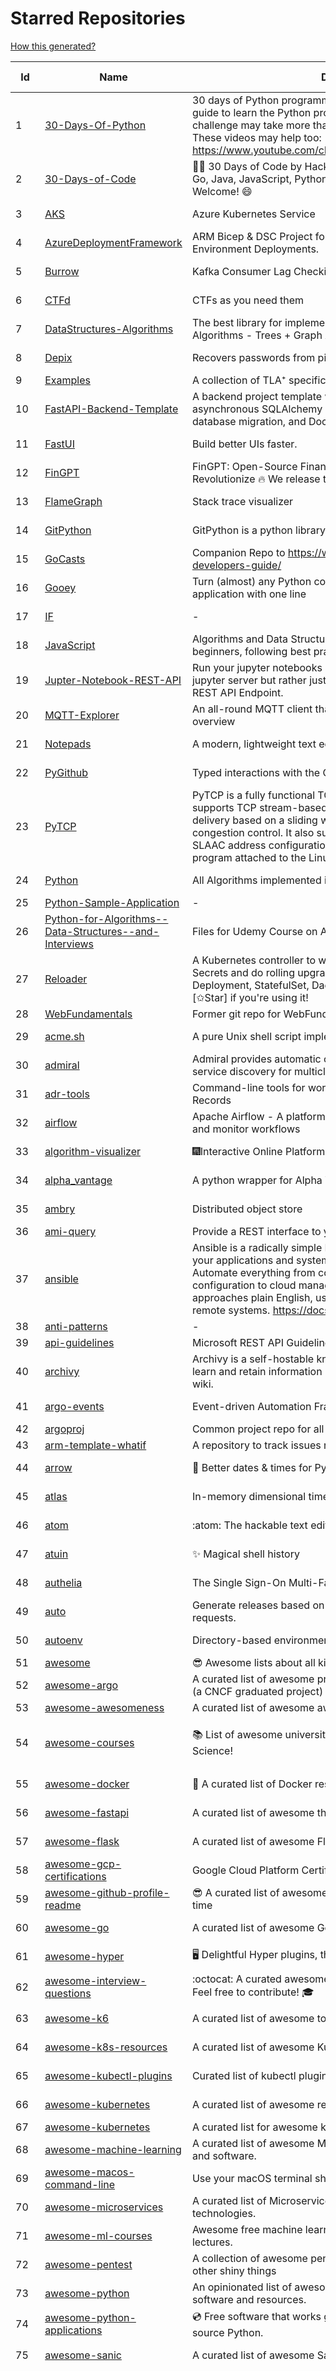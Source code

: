 # Starred Repositories  
[How this generated?](../master/USAGE.md)  
  
| Id 			| Name			| Description | Star Counts | Topics/Tags   | Last Updated 	|  
| ----------- | ----------- 	| ----------- | ----------- | ----------- 	| -----------   |  
|1|[30-Days-Of-Python](https://github.com/Asabeneh/30-Days-Of-Python.git)|30 days of Python programming challenge is a step-by-step guide to learn the Python programming language in 30 days. This challenge may take more than100 days, follow your own pace.  These videos may help too: https://www.youtube.com/channel/UC7PNRuno1rzYPb1xLa4yktw|32715||8-7-2023|  
|2|[30-Days-of-Code](https://github.com/xeoneux/30-Days-of-Code.git)|👨‍💻 30 Days of Code by HackerRank Solutions in C, C++, C#, F#, Go, Java, JavaScript, Python, Ruby, Swift & TypeScript. PRs Welcome! 😄|934||17-8-2022|  
|3|[AKS](https://github.com/Azure/AKS.git)|Azure Kubernetes Service|1918||30-5-2024|  
|4|[AzureDeploymentFramework](https://github.com/brwilkinson/AzureDeploymentFramework.git)|ARM Bicep & DSC Project for Azure Infrastructure and App Environment Deployments.|146|||  
|5|[Burrow](https://github.com/linkedin/Burrow.git)|Kafka Consumer Lag Checking|3672||8-5-2024|  
|6|[CTFd](https://github.com/CTFd/CTFd.git)|CTFs as you need them|5376||30-5-2024|  
|7|[DataStructures-Algorithms](https://github.com/rachitiitr/DataStructures-Algorithms.git)|The best library for implementation of all Data Structures and Algorithms - Trees + Graph Algorithms too!|2708||16-3-2024|  
|8|[Depix](https://github.com/spipm/Depix.git)|Recovers passwords from pixelized screenshots|25267||27-11-2023|  
|9|[Examples](https://github.com/tlaplus/Examples.git)|A collection of TLA⁺ specifications of varying complexities|1240|||  
|10|[FastAPI-Backend-Template](https://github.com/Aeternalis-Ingenium/FastAPI-Backend-Template.git)|A backend project template with FastAPI, PostgreSQL with asynchronous SQLAlchemy 2.0, Alembic for asynchronous database migration, and Docker.|576||26-3-2024|  
|11|[FastUI](https://github.com/pydantic/FastUI.git)|Build better UIs faster.|7600||30-5-2024|  
|12|[FinGPT](https://github.com/AI4Finance-Foundation/FinGPT.git)|FinGPT: Open-Source Financial Large Language Models!  Revolutionize 🔥    We release the trained model on HuggingFace.|12205||21-5-2024|  
|13|[FlameGraph](https://github.com/brendangregg/FlameGraph.git)|Stack trace visualizer|16607||7-11-2023|  
|14|[GitPython](https://github.com/gitpython-developers/GitPython.git)|GitPython is a python library used to interact with Git repositories.|4443||30-5-2024|  
|15|[GoCasts](https://github.com/StephenGrider/GoCasts.git)|Companion Repo to https://www.udemy.com/go-the-complete-developers-guide/|2043||25-8-2017|  
|16|[Gooey](https://github.com/chriskiehl/Gooey.git)|Turn (almost) any Python command line program into a full GUI application with one line|20430||8-5-2022|  
|17|[IF](https://github.com/deep-floyd/IF.git)|-|7541||2-6-2023|  
|18|[JavaScript](https://github.com/TheAlgorithms/JavaScript.git)|Algorithms and Data Structures implemented in JavaScript for beginners, following best practices.|31584||25-5-2024|  
|19|[Jupter-Notebook-REST-API](https://github.com/Invictify/Jupter-Notebook-REST-API.git)|Run your jupyter notebooks as a REST API endpoint. This isn't a jupyter server but rather just a way to run your notebooks as a REST API Endpoint.|75||31-3-2020|  
|20|[MQTT-Explorer](https://github.com/thomasnordquist/MQTT-Explorer.git)|An all-round MQTT client that provides a structured topic overview|2815|||  
|21|[Notepads](https://github.com/0x7c13/Notepads.git)|A modern, lightweight text editor with a minimalist design.|8462||25-3-2024|  
|22|[PyGithub](https://github.com/PyGithub/PyGithub.git)|Typed interactions with the GitHub API v3|6746||28-5-2024|  
|23|[PyTCP](https://github.com/ccie18643/PyTCP.git)|PyTCP is a fully functional TCP/IP stack written in Python. It supports TCP stream-based transport with reliable packet delivery based on a sliding window mechanism and basic congestion control. It also supports IPv6/ICMPv6 protocols with SLAAC address configuration. It operates as a user space program attached to the Linux TAP interface.|331||8-11-2023|  
|24|[Python](https://github.com/TheAlgorithms/Python.git)|All Algorithms implemented in Python|180922||28-5-2024|  
|25|[Python-Sample-Application](https://github.com/uber/Python-Sample-Application.git)|-|375|||  
|26|[Python-for-Algorithms--Data-Structures--and-Interviews](https://github.com/jmportilla/Python-for-Algorithms--Data-Structures--and-Interviews.git)|Files for Udemy Course on Algorithms and Data Structures|2460|||  
|27|[Reloader](https://github.com/stakater/Reloader.git)|A Kubernetes controller to watch changes in ConfigMap and Secrets and do rolling upgrades on Pods with their associated Deployment, StatefulSet, DaemonSet and DeploymentConfig – [✩Star] if you're using it!|6925||30-5-2024|  
|28|[WebFundamentals](https://github.com/google/WebFundamentals.git)|Former git repo for WebFundamentals on developers.google.com|13849|||  
|29|[acme.sh](https://github.com/acmesh-official/acme.sh.git)|A pure Unix shell script implementing ACME client protocol|37025||29-4-2024|  
|30|[admiral](https://github.com/istio-ecosystem/admiral.git)|Admiral provides automatic configuration generation, syncing and service discovery for multicluster Istio service mesh|563||17-5-2024|  
|31|[adr-tools](https://github.com/npryce/adr-tools.git)|Command-line tools for working with Architecture Decision Records|4446||30-3-2020|  
|32|[airflow](https://github.com/apache/airflow.git)|Apache Airflow - A platform to programmatically author, schedule, and monitor workflows|34879|||  
|33|[algorithm-visualizer](https://github.com/algorithm-visualizer/algorithm-visualizer.git)|:fireworks:Interactive Online Platform that Visualizes Algorithms from Code|46326||18-11-2023|  
|34|[alpha_vantage](https://github.com/RomelTorres/alpha_vantage.git)|A python wrapper for Alpha Vantage API for financial data.|4179||19-3-2024|  
|35|[ambry](https://github.com/linkedin/ambry.git)|Distributed object store|1724||30-5-2024|  
|36|[ami-query](https://github.com/intuit/ami-query.git)|Provide a REST interface to your organization's AMIs|38|||  
|37|[ansible](https://github.com/ansible/ansible.git)|Ansible is a radically simple IT automation platform that makes your applications and systems easier to deploy and maintain. Automate everything from code deployment to network configuration to cloud management, in a language that approaches plain English, using SSH, with no agents to install on remote systems. https://docs.ansible.com.|61471|||  
|38|[anti-patterns](https://github.com/tonybaloney/anti-patterns.git)|-|175|||  
|39|[api-guidelines](https://github.com/microsoft/api-guidelines.git)|Microsoft REST API Guidelines|22445|||  
|40|[archivy](https://github.com/archivy/archivy.git)|Archivy is a self-hostable knowledge repository that allows you to learn and retain information in your own personal and extensible wiki.|3153|||  
|41|[argo-events](https://github.com/argoproj/argo-events.git)|Event-driven Automation Framework for Kubernetes|2250||29-5-2024|  
|42|[argoproj](https://github.com/argoproj/argoproj.git)|Common project repo for all Argo Projects|561|||  
|43|[arm-template-whatif](https://github.com/Azure/arm-template-whatif.git)|A repository to track issues related to what-if noise suppression|85|||  
|44|[arrow](https://github.com/arrow-py/arrow.git)|🏹 Better dates & times for Python|8587||30-9-2023|  
|45|[atlas](https://github.com/Netflix/atlas.git)|In-memory dimensional time series database.|3398||27-5-2024|  
|46|[atom](https://github.com/atom/atom.git)|:atom: The hackable text editor|60018||22-11-2022|  
|47|[atuin](https://github.com/atuinsh/atuin.git)|✨ Magical shell history|18181||30-5-2024|  
|48|[authelia](https://github.com/authelia/authelia.git)|The Single Sign-On Multi-Factor portal for web apps|20136||30-5-2024|  
|49|[auto](https://github.com/intuit/auto.git)|Generate releases based on semantic version labels on pull requests.|2203|||  
|50|[autoenv](https://github.com/hyperupcall/autoenv.git)|Directory-based environments.|5577||18-4-2024|  
|51|[awesome](https://github.com/sindresorhus/awesome.git)|😎 Awesome lists about all kinds of interesting topics|305029|||  
|52|[awesome-argo](https://github.com/akuity/awesome-argo.git)|A curated list of awesome projects and resources related to Argo (a CNCF graduated project)|1838||16-5-2024|  
|53|[awesome-awesomeness](https://github.com/bayandin/awesome-awesomeness.git)|A curated list of awesome awesomeness|31365|||  
|54|[awesome-courses](https://github.com/prakhar1989/awesome-courses.git)|:books: List of awesome university courses for learning Computer Science!|54438|computer-science, courses, awesome-list, awesome|12-11-2022|  
|55|[awesome-docker](https://github.com/veggiemonk/awesome-docker.git)|:whale: A curated list of Docker resources and projects|28818||26-5-2024|  
|56|[awesome-fastapi](https://github.com/mjhea0/awesome-fastapi.git)|A curated list of awesome things related to FastAPI|7662||2-5-2024|  
|57|[awesome-flask](https://github.com/humiaozuzu/awesome-flask.git)|A curated list of awesome Flask resources and plugins|11979||17-9-2019|  
|58|[awesome-gcp-certifications](https://github.com/sathishvj/awesome-gcp-certifications.git)|Google Cloud Platform Certification resources.|3849|||  
|59|[awesome-github-profile-readme](https://github.com/abhisheknaiidu/awesome-github-profile-readme.git)|😎 A curated list of awesome GitHub Profile which updates in real time |22904||9-10-2022|  
|60|[awesome-go](https://github.com/avelino/awesome-go.git)|A curated list of awesome Go frameworks, libraries and software|122725||30-5-2024|  
|61|[awesome-hyper](https://github.com/bnb/awesome-hyper.git)|🖥 Delightful Hyper plugins, themes, and resources|10600||13-7-2021|  
|62|[awesome-interview-questions](https://github.com/DopplerHQ/awesome-interview-questions.git)|:octocat: A curated awesome list of lists of interview questions. Feel free to contribute! :mortar_board: |67989||16-11-2021|  
|63|[awesome-k6](https://github.com/grafana/awesome-k6.git)|A curated list of awesome tools, content and projects using k6|531||3-5-2024|  
|64|[awesome-k8s-resources](https://github.com/tomhuang12/awesome-k8s-resources.git)|A curated list of awesome Kubernetes tools and resources.|3114||16-1-2024|  
|65|[awesome-kubectl-plugins](https://github.com/ishantanu/awesome-kubectl-plugins.git)|Curated list of kubectl plugins|834||15-2-2023|  
|66|[awesome-kubernetes](https://github.com/nubenetes/awesome-kubernetes.git)|A curated list of awesome references collected since 2018.|590||12-2-2024|  
|67|[awesome-kubernetes](https://github.com/ramitsurana/awesome-kubernetes.git)|A curated list for awesome kubernetes sources :ship::tada:|14796|||  
|68|[awesome-machine-learning](https://github.com/josephmisiti/awesome-machine-learning.git)|A curated list of awesome Machine Learning frameworks, libraries and software.|63960||18-5-2024|  
|69|[awesome-macos-command-line](https://github.com/herrbischoff/awesome-macos-command-line.git)|Use your macOS terminal shell to do awesome things.|28504||2-9-2021|  
|70|[awesome-microservices](https://github.com/mfornos/awesome-microservices.git)|A curated list of Microservice Architecture related principles and technologies.|12996||9-4-2024|  
|71|[awesome-ml-courses](https://github.com/luspr/awesome-ml-courses.git)|Awesome free machine learning and AI courses with video lectures.|2591||23-2-2023|  
|72|[awesome-pentest](https://github.com/enaqx/awesome-pentest.git)|A collection of awesome penetration testing resources, tools and other shiny things|20738||28-4-2024|  
|73|[awesome-python](https://github.com/vinta/awesome-python.git)|An opinionated list of awesome Python frameworks, libraries, software and resources.|208391|||  
|74|[awesome-python-applications](https://github.com/mahmoud/awesome-python-applications.git)|💿 Free software that works great, and also happens to be open-source Python. |16302|||  
|75|[awesome-sanic](https://github.com/mekicha/awesome-sanic.git)|A curated list of awesome Sanic resources and extensions|738||9-5-2023|  
|76|[awesome-scalability](https://github.com/binhnguyennus/awesome-scalability.git)|The Patterns of Scalable, Reliable, and Performant Large-Scale Systems|55204|system-design, backend, scalability, interview, architecture, devops, design-patterns, interview-questions, awesome-list, big-data, awesome, resources, lists, web-development, programming, system, interview-practice, computer-science, distributed-systems, machine-learning|14-5-2024|  
|77|[awesome-selfhosted](https://github.com/awesome-selfhosted/awesome-selfhosted.git)|A list of Free Software network services and web applications which can be hosted on your own servers|181864||26-5-2024|  
|78|[awesome-shell](https://github.com/alebcay/awesome-shell.git)|A curated list of awesome command-line frameworks, toolkits, guides and gizmos. Inspired by awesome-php.|31486|||  
|79|[awesome-sre](https://github.com/dastergon/awesome-sre.git)|A curated list of Site Reliability and Production Engineering resources.|11585||8-10-2022|  
|80|[awesome-sysadmin](https://github.com/awesome-foss/awesome-sysadmin.git)|A curated list of amazingly awesome open-source sysadmin resources.|23147||21-5-2024|  
|81|[awesome-vscode](https://github.com/viatsko/awesome-vscode.git)|🎨 A curated list of delightful VS Code packages and resources.|24412||3-8-2023|  
|82|[awless](https://github.com/wallix/awless.git)|A Mighty CLI for AWS|4963|||  
|83|[aws-cdk](https://github.com/aws/aws-cdk.git)|The AWS Cloud Development Kit is a framework for defining cloud infrastructure in code|11245||31-5-2024|  
|84|[aws-cdk-examples](https://github.com/aws-samples/aws-cdk-examples.git)|Example projects using the AWS CDK|4893||30-5-2024|  
|85|[aws-cli](https://github.com/aws/aws-cli.git)|Universal Command Line Interface for Amazon Web Services|14980|||  
|86|[aws-cloudformation-user-guide](https://github.com/awsdocs/aws-cloudformation-user-guide.git)|The open source version of the AWS CloudFormation User Guide|763|||  
|87|[aws-eks-best-practices](https://github.com/aws/aws-eks-best-practices.git)|A best practices guide for day 2 operations, including operational excellence, security, reliability, performance efficiency, and cost optimization.|1897||30-5-2024|  
|88|[aws-eks-kubernetes-masterclass](https://github.com/stacksimplify/aws-eks-kubernetes-masterclass.git)|AWS EKS Kubernetes - Masterclass   DevOps, Microservices|1265||24-5-2024|  
|89|[aws-load-balancer-controller](https://github.com/kubernetes-sigs/aws-load-balancer-controller.git)|A Kubernetes controller for Elastic Load Balancers|3783||31-5-2024|  
|90|[azkaban](https://github.com/azkaban/azkaban.git)|Azkaban workflow manager.|4413||29-8-2023|  
|91|[azure-cli](https://github.com/Azure/azure-cli.git)|Azure Command-Line Interface|3876||31-5-2024|  
|92|[azure-functions-host](https://github.com/Azure/azure-functions-host.git)|The host/runtime that powers Azure Functions|1903|azure-functions, azure-webjobs-sdk, serverless, azure|30-5-2024|  
|93|[azure-powershell](https://github.com/Azure/azure-powershell.git)|Microsoft Azure PowerShell|4098||31-5-2024|  
|94|[azure-quickstart-templates](https://github.com/Azure/azure-quickstart-templates.git)|Azure Quickstart Templates|13779|||  
|95|[azure-rest-api-specs](https://github.com/Azure/azure-rest-api-specs.git)|The source for REST API specifications for Microsoft Azure.|2479|||  
|96|[azure-sdk-for-python](https://github.com/Azure/azure-sdk-for-python.git)|This repository is for active development of the Azure SDK for Python. For consumers of the SDK we recommend visiting our public developer docs at https://docs.microsoft.com/python/azure/ or our versioned developer docs at https://azure.github.io/azure-sdk-for-python. |4305|||  
|97|[backstage](https://github.com/backstage/backstage.git)|Backstage is an open framework for building developer portals|26714||30-5-2024|  
|98|[badges](https://github.com/Naereen/badges.git)|:pencil: Markdown code for lots of small badges :ribbon: :pushpin: (shields.io, forthebadge.com etc) :sunglasses:. Contributions are welcome! Please add yours!|4210|forthebadge, badges, markdown, markdown-cheatsheet, meta-badge, forthebadge-cc, restructuredtext, pokemon, python, awesome, markup|24-4-2024|  
|99|[bashhub-client](https://github.com/rcaloras/bashhub-client.git)|:cloud: Bash history in the cloud. Indexed and searchable. |1234||3-11-2023|  
|100|[bat](https://github.com/sharkdp/bat.git)|A cat(1) clone with wings.|47057|||  
|101|[behave](https://github.com/behave/behave.git)|BDD, Python style.|3080||30-5-2024|  
|102|[bhai-lang](https://github.com/DulLabs/bhai-lang.git)|A toy programming language written in Typescript|3963||17-4-2022|  
|103|[bicep](https://github.com/Azure/bicep.git)|Bicep is a declarative language for describing and deploying Azure resources|3141||31-5-2024|  
|104|[bitcoin](https://github.com/bitcoin/bitcoin.git)|Bitcoin Core integration/staging tree|76602||30-5-2024|  
|105|[black](https://github.com/psf/black.git)|The uncompromising Python code formatter|37585|||  
|106|[blackfriday](https://github.com/russross/blackfriday.git)|Blackfriday: a markdown processor for Go|5372||27-10-2020|  
|107|[blockly](https://github.com/google/blockly.git)|The web-based visual programming editor.|12178||30-5-2024|  
|108|[bokeh](https://github.com/bokeh/bokeh.git)|Interactive Data Visualization in the browser, from  Python|18920||30-5-2024|  
|109|[boulder](https://github.com/letsencrypt/boulder.git)|An ACME-based certificate authority, written in Go. |5017||29-5-2024|  
|110|[boundary](https://github.com/hashicorp/boundary.git)|Boundary enables identity-based access management for dynamic infrastructure. |3799|||  
|111|[brackets](https://github.com/adobe/brackets.git)|An open source code editor for the web, written in JavaScript, HTML and CSS.|33277|||  
|112|[brooklin](https://github.com/linkedin/brooklin.git)|An extensible distributed system for reliable nearline data streaming at scale|892|||  
|113|[build-your-own-x](https://github.com/codecrafters-io/build-your-own-x.git)|Master programming by recreating your favorite technologies from scratch.|268528|||  
|114|[cdnjs](https://github.com/cdnjs/cdnjs.git)|🤖 CDN assets - The #1 free and open source CDN built to make life easier for developers.|10187||14-5-2024|  
|115|[cello](https://github.com/cello-proj/cello.git)|Run infrastructure as code (IaC) software tools including CDK, Terraform and Cloud Formation via GitOps.|269||10-5-2024|  
|116|[cfssl](https://github.com/cloudflare/cfssl.git)|CFSSL: Cloudflare's PKI and TLS toolkit|8507||19-3-2024|  
|117|[chalice](https://github.com/aws/chalice.git)|Python Serverless Microframework for AWS|10346||30-5-2024|  
|118|[chaosmonkey](https://github.com/Netflix/chaosmonkey.git)|Chaos Monkey is a resiliency tool that helps applications tolerate random instance failures.|14645||15-7-2023|  
|119|[chartmuseum](https://github.com/helm/chartmuseum.git)|helm chart repository server|3497||30-5-2024|  
|120|[charts](https://github.com/helm/charts.git)|⚠️(OBSOLETE) Curated applications for Kubernetes|15522||21-12-2021|  
|121|[cheat.sh](https://github.com/chubin/cheat.sh.git)|the only cheat sheet you need|37632|||  
|122|[checkov](https://github.com/bridgecrewio/checkov.git)|Prevent cloud misconfigurations and find vulnerabilities during build-time in infrastructure as code, container images and open source packages with Checkov by Bridgecrew.|6617||30-5-2024|  
|123|[chef](https://github.com/chef/chef.git)|Chef Infra, a powerful automation platform that transforms infrastructure into code automating how infrastructure is configured, deployed and managed across any environment, at any scale|7507||28-5-2024|  
|124|[cilium](https://github.com/cilium/cilium.git)|eBPF-based Networking, Security, and Observability|18921||30-5-2024|  
|125|[cli](https://github.com/cli/cli.git)|GitHub’s official command line tool|35716||30-5-2024|  
|126|[cli](https://github.com/snyk/cli.git)|Snyk CLI scans and monitors your projects for security vulnerabilities.|4807||30-5-2024|  
|127|[cli-spinners](https://github.com/sindresorhus/cli-spinners.git)|Spinners for use in the terminal|2366||30-4-2024|  
|128|[cli53](https://github.com/barnybug/cli53.git)|Command line tool for Amazon Route 53|1958||24-2-2023|  
|129|[cloud-custodian](https://github.com/cloud-custodian/cloud-custodian.git)|Rules engine for cloud security, cost optimization, and governance, DSL in yaml for policies to query, filter, and take actions on resources|5255|||  
|130|[cluster-api](https://github.com/kubernetes-sigs/cluster-api.git)|Home for Cluster API, a subproject of sig-cluster-lifecycle|3409||30-5-2024|  
|131|[cobra](https://github.com/spf13/cobra.git)|A Commander for modern Go CLI interactions|36384|||  
|132|[codebytere.github.io](https://github.com/codebytere/codebytere.github.io.git)|personal website|505||18-3-2024|  
|133|[compose](https://github.com/docker/compose.git)|Define and run multi-container applications with Docker|32644||30-5-2024|  
|134|[computer-science](https://github.com/ossu/computer-science.git)|:mortar_board: Path to a free self-taught education in Computer Science!|164269|||  
|135|[conductor](https://github.com/Netflix/conductor.git)|Conductor is a microservices orchestration engine.|12896||13-12-2023|  
|136|[confd](https://github.com/kelseyhightower/confd.git)|Manage local application configuration files using templates and data from etcd or consul|8285||9-12-2023|  
|137|[config](https://github.com/nikitavoloboev/config.git)|Apps/CLIs/configs I use on macOS/iOS. Fish, Karabiner, Cursor..|20350||29-5-2024|  
|138|[copacetic](https://github.com/project-copacetic/copacetic.git)|🧵 CLI tool for directly patching container images using reports from vulnerability scanners|818||29-5-2024|  
|139|[core](https://github.com/home-assistant/core.git)|:house_with_garden: Open source home automation that puts local control and privacy first.|69234||31-5-2024|  
|140|[coredns](https://github.com/coredns/coredns.git)|CoreDNS is a DNS server that chains plugins|11898||29-5-2024|  
|141|[crouton](https://github.com/dnschneid/crouton.git)|Chromium OS Universal Chroot Environment|8503|||  
|142|[cruise-control](https://github.com/linkedin/cruise-control.git)|Cruise-control is the first of its kind to fully automate the dynamic workload rebalance and self-healing of a Kafka cluster. It provides great value to Kafka users by simplifying the operation of Kafka clusters.|2667|||  
|143|[curl](https://github.com/curl/curl.git)|A command line tool and library for transferring data with URL syntax, supporting DICT, FILE, FTP, FTPS, GOPHER, GOPHERS, HTTP, HTTPS, IMAP, IMAPS, LDAP, LDAPS, MQTT, POP3, POP3S, RTMP, RTMPS, RTSP, SCP, SFTP, SMB, SMBS, SMTP, SMTPS, TELNET, TFTP, WS and WSS. libcurl offers a myriad of powerful features|34493||30-5-2024|  
|144|[dashboard](https://github.com/kubernetes/dashboard.git)|General-purpose web UI for Kubernetes clusters|13948|||  
|145|[datree](https://github.com/datreeio/datree.git)|Prevent Kubernetes misconfigurations from reaching production (again 😤 )! From code to cloud, Datree provides an E2E policy enforcement solution to run automatic checks for rule violations. See our docs: https://hub.datree.io|6403||1-8-2023|  
|146|[deepdiff](https://github.com/seperman/deepdiff.git)|DeepDiff: Deep Difference and search of any Python object/data. DeepHash: Hash of any object based on its contents. Delta: Use deltas to reconstruct objects by adding deltas together.|1924||8-4-2024|  
|147|[devops-exercises](https://github.com/bregman-arie/devops-exercises.git)|Linux, Jenkins, AWS, SRE, Prometheus, Docker, Python, Ansible, Git, Kubernetes, Terraform, OpenStack, SQL, NoSQL, Azure, GCP, DNS, Elastic, Network, Virtualization. DevOps Interview Questions|64177||10-5-2024|  
|148|[diagrams](https://github.com/mingrammer/diagrams.git)|:art: Diagram as Code for prototyping cloud system architectures|35180|||  
|149|[dive](https://github.com/wagoodman/dive.git)|A tool for exploring each layer in a docker image|44028||2-2-2024|  
|150|[dns](https://github.com/miekg/dns.git)|DNS library in Go|7809||17-4-2024|  
|151|[dnslib](https://github.com/paulc/dnslib.git)|A Python library to encode/decode DNS wire-format packets |295||2-1-2024|  
|152|[dnsperf](https://github.com/cobblau/dnsperf.git)|A DNS performance tool.|213||14-10-2017|  
|153|[docker-cheat-sheet](https://github.com/wsargent/docker-cheat-sheet.git)|Docker Cheat Sheet|21958|||  
|154|[docker-development-youtube-series](https://github.com/marcel-dempers/docker-development-youtube-series.git)|-|5041|||  
|155|[docker_practice](https://github.com/yeasy/docker_practice.git)|Learn and understand Docker&Container technologies, with real DevOps practice!|24317||4-2-2024|  
|156|[dockerfiles](https://github.com/jessfraz/dockerfiles.git)|Various Dockerfiles I use on the desktop and on servers.|13530||27-3-2021|  
|157|[dokku](https://github.com/dokku/dokku.git)|A docker-powered PaaS that helps you build and manage the lifecycle of applications|26155||25-5-2024|  
|158|[draft-classic](https://github.com/Azure/draft-classic.git)|A tool for developers to create cloud-native applications on Kubernetes.|3922||26-2-2020|  
|159|[drawio](https://github.com/jgraph/drawio.git)|draw.io is a JavaScript, client-side editor for general diagramming.|39090||29-5-2024|  
|160|[driftctl](https://github.com/snyk/driftctl.git)|Detect, track and alert on infrastructure drift|2417|||  
|161|[duf](https://github.com/muesli/duf.git)|Disk Usage/Free Utility - a better 'df' alternative|12384||20-9-2023|  
|162|[eBPF-Package-Repository](https://github.com/l3af-project/eBPF-Package-Repository.git)|eBPF Programs|53||15-5-2024|  
|163|[echarts](https://github.com/apache/echarts.git)|Apache ECharts is a powerful, interactive charting and data visualization library for browser|59259||21-5-2024|  
|164|[ecs-refarch-service-discovery](https://github.com/awslabs/ecs-refarch-service-discovery.git)|An EC2 Container Service Reference Architecture for providing Service Discovery to containers using CloudWatch Events, Lambda and Route 53 private hosted zones. |446||25-7-2016|  
|165|[eks-anywhere](https://github.com/aws/eks-anywhere.git)|Run Amazon EKS on your own infrastructure 🚀|1922||31-5-2024|  
|166|[eks-node-viewer](https://github.com/awslabs/eks-node-viewer.git)|EKS Node Viewer|1040||14-5-2024|  
|167|[elasticsearch](https://github.com/elastic/elasticsearch.git)|Free and Open, Distributed, RESTful Search Engine|68211||30-5-2024|  
|168|[emissary](https://github.com/emissary-ingress/emissary.git)|open source Kubernetes-native API gateway for microservices built on the Envoy Proxy|4294||28-5-2024|  
|169|[eng-practices](https://github.com/google/eng-practices.git)|Google's Engineering Practices documentation|19802|||  
|170|[engineering-blogs](https://github.com/kilimchoi/engineering-blogs.git)|A curated list of engineering blogs|29554||21-2-2024|  
|171|[envoy](https://github.com/envoyproxy/envoy.git)|Cloud-native high-performance edge/middle/service proxy|24103|||  
|172|[eruda](https://github.com/liriliri/eruda.git)|Console for mobile browsers|17412|||  
|173|[espanso](https://github.com/espanso/espanso.git)|Cross-platform Text Expander written in Rust|9293||14-5-2024|  
|174|[etcd](https://github.com/etcd-io/etcd.git)|Distributed reliable key-value store for the most critical data of a distributed system|46596|||  
|175|[every-programmer-should-know](https://github.com/mtdvio/every-programmer-should-know.git)|A collection of (mostly) technical things every software developer should know about|77117||10-5-2024|  
|176|[ewd998](https://github.com/tlaplus-workshops/ewd998.git)|Distributed termination detection on a ring, due to Shmuel Safra:|46|||  
|177|[excalidraw](https://github.com/excalidraw/excalidraw.git)|Virtual whiteboard for sketching hand-drawn like diagrams|74830||28-5-2024|  
|178|[external-dns](https://github.com/kubernetes-sigs/external-dns.git)|Configure external DNS servers (AWS Route53, Google CloudDNS and others) for Kubernetes Ingresses and Services|7333|||  
|179|[faas](https://github.com/openfaas/faas.git)|OpenFaaS - Serverless Functions Made Simple|24643||28-4-2024|  
|180|[face_recognition](https://github.com/ageitgey/face_recognition.git)|The world's simplest facial recognition api for Python and the command line|52069|machine-learning, face-detection, face-recognition, python|10-6-2022|  
|181|[faker](https://github.com/joke2k/faker.git)|Faker is a Python package that generates fake data for you.|17206||28-5-2024|  
|182|[falcon](https://github.com/falconry/falcon.git)|The no-magic web data plane API and microservices framework for Python developers, with a focus on reliability, correctness, and performance at scale.|9413||7-5-2024|  
|183|[fastapi](https://github.com/tiangolo/fastapi.git)|FastAPI framework, high performance, easy to learn, fast to code, ready for production|72065||31-5-2024|  
|184|[fastapi-cache](https://github.com/long2ice/fastapi-cache.git)|fastapi-cache is a tool to cache fastapi response and function result, with backends support redis and memcached.|1160||13-5-2024|  
|185|[fastapi-code-generator](https://github.com/koxudaxi/fastapi-code-generator.git)|This code generator creates FastAPI app from an openapi file.|929||2-5-2024|  
|186|[fastapi-jwt](https://github.com/testdrivenio/fastapi-jwt.git)|Secure a FastAPI app by enabling authentication using JSON Web Tokens (JWTs)|111||8-5-2024|  
|187|[fastapi-utils](https://github.com/dmontagu/fastapi-utils.git)|Reusable utilities for FastAPI|1771||11-5-2024|  
|188|[fastapi-versioning](https://github.com/DeanWay/fastapi-versioning.git)|api versioning for fastapi web applications|628|||  
|189|[fastapi_client](https://github.com/dmontagu/fastapi_client.git)|FastAPI client generator|325||11-2-2021|  
|190|[fastapi_profiler](https://github.com/sunhailin-Leo/fastapi_profiler.git)|A FastAPI Middleware of https://github.com/joerick/pyinstrument to check your service performance.|198|||  
|191|[fauxpilot](https://github.com/fauxpilot/fauxpilot.git)|FauxPilot - an open-source alternative to GitHub Copilot server|14330||29-5-2023|  
|192|[flamethrower](https://github.com/DNS-OARC/flamethrower.git)|a DNS performance and functional testing utility supporting UDP, TCP, DoT and DoH|313||3-10-2023|  
|193|[flasgger](https://github.com/flasgger/flasgger.git)|Easy OpenAPI specs and Swagger UI for your Flask API|3509||23-4-2024|  
|194|[flask](https://github.com/pallets/flask.git)|The Python micro framework for building web applications.|66667|||  
|195|[flask-app-on-azure-functions](https://github.com/Azure-Samples/flask-app-on-azure-functions.git)|A sample to run a Flask app on Azure Functions|21||18-2-2022|  
|196|[flask-caching](https://github.com/pallets-eco/flask-caching.git)|A caching extension for Flask|873||26-5-2024|  
|197|[flask-celery-example](https://github.com/miguelgrinberg/flask-celery-example.git)|This repository contains the example code for my blog article Using Celery with Flask.|1180||12-9-2021|  
|198|[flask-swagger-ui](https://github.com/sveint/flask-swagger-ui.git)|Swagger UI blueprint for flask|175||24-5-2022|  
|199|[fortio](https://github.com/fortio/fortio.git)|Fortio load testing library, command line tool, advanced echo server and web UI in go (golang). Allows to specify a set query-per-second load and record latency histograms and other useful stats.|3193|||  
|200|[free-for-dev](https://github.com/ripienaar/free-for-dev.git)|A list of SaaS, PaaS and IaaS offerings that have free tiers of interest to devops and infradev|84927||30-5-2024|  
|201|[free-programming-books](https://github.com/EbookFoundation/free-programming-books.git)|:books: Freely available programming books|322971||29-5-2024|  
|202|[frp](https://github.com/fatedier/frp.git)|A fast reverse proxy to help you expose a local server behind a NAT or firewall to the internet.|80922||30-5-2024|  
|203|[fucking-algorithm](https://github.com/labuladong/fucking-algorithm.git)|刷算法全靠套路，认准 labuladong 就够了！English version supported! Crack LeetCode, not only how, but also why. |123771||19-5-2024|  
|204|[fuzzywuzzy](https://github.com/seatgeek/fuzzywuzzy.git)|Fuzzy String Matching in Python|9140||9-9-2021|  
|205|[game_control](https://github.com/ChoudharyChanchal/game_control.git)|-|735||19-7-2020|  
|206|[gin](https://github.com/gin-gonic/gin.git)|Gin is a HTTP web framework written in Go (Golang). It features a Martini-like API with much better performance -- up to 40 times faster. If you need smashing performance, get yourself some Gin.|76038||24-5-2024|  
|207|[git-standup](https://github.com/kamranahmedse/git-standup.git)|Recall what you did on the last working day. Psst! or be nosy and find what someone else in your team did ;-)|7545|||  
|208|[gitbook](https://github.com/GitbookIO/gitbook.git)|The open source frontend for GitBook doc sites|26496|||  
|209|[github-cheat-sheet](https://github.com/tiimgreen/github-cheat-sheet.git)|A list of cool features of Git and GitHub.|46088|||  
|210|[github-readme-stats](https://github.com/anuraghazra/github-readme-stats.git)|:zap: Dynamically generated stats for your github readmes|65619|||  
|211|[github1s](https://github.com/conwnet/github1s.git)|One second to read GitHub code with VS Code.|22686||30-4-2024|  
|212|[gitignore](https://github.com/github/gitignore.git)|A collection of useful .gitignore templates|158630|||  
|213|[gitops-engine](https://github.com/argoproj/gitops-engine.git)|Democratizing GitOps|1641||14-5-2024|  
|214|[gitui](https://github.com/extrawurst/gitui.git)|Blazing 💥 fast terminal-ui for git written in rust 🦀|17588||30-5-2024|  
|215|[glb-director](https://github.com/github/glb-director.git)|GitHub Load Balancer Director and supporting tooling.|2336||31-10-2023|  
|216|[gloo](https://github.com/solo-io/gloo.git)|The Feature-rich, Kubernetes-native, Next-Generation API Gateway Built on Envoy|3999||30-5-2024|  
|217|[go-fuzz](https://github.com/dvyukov/go-fuzz.git)|Randomized testing for Go|4718||3-2-2024|  
|218|[go-leetcode](https://github.com/austingebauer/go-leetcode.git)|A collection of 100+ popular LeetCode problems solved in Go.|1761||26-11-2023|  
|219|[go-metrics](https://github.com/rcrowley/go-metrics.git)|Go port of Coda Hale's Metrics library|3432||27-12-2020|  
|220|[go-spew](https://github.com/davecgh/go-spew.git)|Implements a deep pretty printer for Go data structures to aid in debugging|5942||30-8-2018|  
|221|[goaccess](https://github.com/allinurl/goaccess.git)|GoAccess is a real-time web log analyzer and interactive viewer that runs in a terminal in *nix systems or through your browser.|17650||26-5-2024|  
|222|[gobgp](https://github.com/osrg/gobgp.git)|BGP implemented in the Go Programming Language|3502||22-5-2024|  
|223|[golang-web-dev](https://github.com/GoesToEleven/golang-web-dev.git)|-|3309||13-12-2019|  
|224|[google-api-python-client](https://github.com/googleapis/google-api-python-client.git)|🐍 The official Python client library for Google's discovery based APIs.|7478|||  
|225|[google-cloud-python](https://github.com/googleapis/google-cloud-python.git)|Google Cloud Client Library for Python|4693||30-5-2024|  
|226|[googlesre](https://github.com/google/googlesre.git)|-|156||21-3-2024|  
|227|[goreleaser](https://github.com/goreleaser/goreleaser.git)|Deliver Go binaries as fast and easily as possible|13226||28-5-2024|  
|228|[gotty](https://github.com/sorenisanerd/gotty.git)|Share your terminal as a web application|2072||25-3-2024|  
|229|[gotty](https://github.com/yudai/gotty.git)|Share your terminal as a web application|18497||13-12-2017|  
|230|[gping](https://github.com/orf/gping.git)|Ping, but with a graph|10381||28-5-2024|  
|231|[grafana](https://github.com/grafana/grafana.git)|The open and composable observability and data visualization platform. Visualize metrics, logs, and traces from multiple sources like Prometheus, Loki, Elasticsearch, InfluxDB, Postgres and many more. |60926|||  
|232|[grequests](https://github.com/spyoungtech/grequests.git)|Requests + Gevent = <3|4427|||  
|233|[grex](https://github.com/pemistahl/grex.git)|A command-line tool and Rust library with Python bindings for generating regular expressions from user-provided test cases|6904||18-4-2024|  
|234|[greykite](https://github.com/linkedin/greykite.git)|A flexible, intuitive and fast forecasting library|1797||16-1-2024|  
|235|[grumpy](https://github.com/giantswarm/grumpy.git)|Kubernetes Validation Admission Controller example|24||24-7-2020|  
|236|[healthchecks](https://github.com/healthchecks/healthchecks.git)|Open-source cron job and background task monitoring service, written in Python & Django|7463||29-5-2024|  
|237|[helm-git-repo](https://github.com/yks0000/helm-git-repo.git)|A Helm Repo (Automatically build index.yaml)|1||6-4-2021|  
|238|[helmfile](https://github.com/roboll/helmfile.git)|Deploy Kubernetes Helm Charts|4028|||  
|239|[hey](https://github.com/rakyll/hey.git)|HTTP load generator, ApacheBench (ab) replacement|17436||23-3-2021|  
|240|[homebrew-cask](https://github.com/Homebrew/homebrew-cask.git)|🍻 A CLI workflow for the administration of macOS applications distributed as binaries|20622||31-5-2024|  
|241|[homepage](https://github.com/gethomepage/homepage.git)|A highly customizable homepage (or startpage / application dashboard) with Docker and service API integrations.|16691||29-5-2024|  
|242|[how-web-works](https://github.com/vasanthk/how-web-works.git)|What happens behind the scenes when we type www.google.com in a browser?|15821||13-3-2023|  
|243|[htmlq](https://github.com/mgdm/htmlq.git)|Like jq, but for HTML.|6959||15-4-2023|  
|244|[htop](https://github.com/htop-dev/htop.git)|htop - an interactive process viewer|6007||22-5-2024|  
|245|[http-api-design](https://github.com/interagent/http-api-design.git)|HTTP API design guide extracted from work on the Heroku Platform API|13677||16-1-2024|  
|246|[http2smugl](https://github.com/neex/http2smugl.git)|-|518||12-10-2023|  
|247|[httpstat](https://github.com/reorx/httpstat.git)|curl statistics made simple|5597|||  
|248|[httptools](https://github.com/MagicStack/httptools.git)|Fast HTTP parser|1169||16-10-2023|  
|249|[hubot-slack](https://github.com/slackapi/hubot-slack.git)|Slack Developer Kit for Hubot|2299||25-10-2022|  
|250|[hugo](https://github.com/gohugoio/hugo.git)|The world’s fastest framework for building websites.|73003||30-5-2024|  
|251|[hugo-PaperMod](https://github.com/adityatelange/hugo-PaperMod.git)| A fast, clean, responsive Hugo theme.|8897||11-5-2024|  
|252|[hygieia](https://github.com/hygieia/hygieia.git)|CapitalOne  DevOps Dashboard|3783||29-9-2023|  
|253|[hyper](https://github.com/vercel/hyper.git)|A terminal built on web technologies|42786|||  
|254|[influxdb](https://github.com/influxdata/influxdb.git)|Scalable datastore for metrics, events, and real-time analytics|27957|||  
|255|[inshellisense](https://github.com/microsoft/inshellisense.git)|IDE style command line auto complete|8165||7-5-2024|  
|256|[interactive-coding-challenges](https://github.com/donnemartin/interactive-coding-challenges.git)|120+ interactive Python coding interview challenges (algorithms and data structures).  Includes Anki flashcards.|28926||5-8-2020|  
|257|[interview](https://github.com/mission-peace/interview.git)|Interview questions|11019||30-7-2018|  
|258|[interview](https://github.com/Olshansk/interview.git)|Everything you need to prepare for your technical interview|17581||28-1-2024|  
|259|[interviews](https://github.com/kdn251/interviews.git)|Everything you need to know to get the job.|62299||6-6-2020|  
|260|[ipvs](https://github.com/cloudflare/ipvs.git)|Package ipvs allows you to manage Linux IPVS services and destinations|131||8-11-2023|  
|261|[ipython](https://github.com/ipython/ipython.git)|Official repository for IPython itself. Other repos in the IPython organization contain things like the website, documentation builds, etc.|16158|||  
|262|[iris](https://github.com/kataras/iris.git)|The fastest HTTP/2 Go Web Framework. New, modern and easy to learn. Fast development with Code you control. Unbeatable cost-performance ratio :rocket:|24953||23-5-2024|  
|263|[iris](https://github.com/linkedin/iris.git)|Iris is a highly configurable and flexible service for paging and messaging.|797|||  
|264|[it-tools](https://github.com/CorentinTh/it-tools.git)|Collection of handy online tools for developers, with great UX. |17037||27-5-2024|  
|265|[ivy](https://github.com/Transpile-AI/ivy.git)|The Unified AI Framework|14028|||  
|266|[jaeger](https://github.com/jaegertracing/jaeger.git)|CNCF Jaeger, a Distributed Tracing Platform|19655||31-5-2024|  
|267|[javascript-algorithms](https://github.com/trekhleb/javascript-algorithms.git)|📝 Algorithms and data structures implemented in JavaScript with explanations and links to further readings|184158||9-3-2024|  
|268|[javascript-questions](https://github.com/lydiahallie/javascript-questions.git)|A long list of (advanced) JavaScript questions, and their explanations :sparkles:  |60732||10-3-2024|  
|269|[jedis](https://github.com/redis/jedis.git)|Redis Java client|11679||21-5-2024|  
|270|[jellyfin](https://github.com/jellyfin/jellyfin.git)|The Free Software Media System|30936||29-5-2024|  
|271|[jira](https://github.com/pycontribs/jira.git)|Python Jira library. Development chat available on https://matrix.to/#/#pycontribs:matrix.org|1897||25-3-2024|  
|272|[jq](https://github.com/jqlang/jq.git)|Command-line JSON processor|29280||29-5-2024|  
|273|[jsii](https://github.com/aws/jsii.git)|jsii allows code in any language to naturally interact with JavaScript classes. It is the technology that enables the AWS Cloud Development Kit to deliver polyglot libraries from a single codebase!|2574||27-5-2024|  
|274|[json-server](https://github.com/typicode/json-server.git)|Get a full fake REST API with zero coding in less than 30 seconds (seriously)|71555||29-5-2024|  
|275|[jsonnet](https://github.com/google/jsonnet.git)|Jsonnet - The data templating language|6790||17-4-2024|  
|276|[jsonschema](https://github.com/python-jsonschema/jsonschema.git)|An implementation of the JSON Schema specification for Python|4469||20-5-2024|  
|277|[k6](https://github.com/grafana/k6.git)|A modern load testing tool, using Go and JavaScript - https://k6.io|23654||29-5-2024|  
|278|[k6-benchmarks](https://github.com/grafana/k6-benchmarks.git)|-|31||13-10-2023|  
|279|[k6-example-woocommerce](https://github.com/grafana/k6-example-woocommerce.git)|Example k6 scripts targeting a WooCommerce deployment|39||21-2-2024|  
|280|[k8s-conformance](https://github.com/cncf/k8s-conformance.git)|🧪CNCF K8s Conformance Working Group|833||30-5-2024|  
|281|[k8sgpt](https://github.com/k8sgpt-ai/k8sgpt.git)|Giving Kubernetes Superpowers to everyone|5020||20-5-2024|  
|282|[k9s](https://github.com/derailed/k9s.git)|🐶 Kubernetes CLI To Manage Your Clusters In Style!|25260||26-5-2024|  
|283|[kafka-monitor](https://github.com/linkedin/kafka-monitor.git)|Xinfra Monitor monitors the availability of Kafka clusters by producing synthetic workloads using end-to-end pipelines to obtain derived vital statistics - E2E latency, service produce/consume availability, offsets commit availability & latency, message loss rate and more.|1995||22-3-2023|  
|284|[kaniko](https://github.com/GoogleContainerTools/kaniko.git)|Build Container Images In Kubernetes|14079|||  
|285|[kapacitor](https://github.com/influxdata/kapacitor.git)|Open source framework for processing, monitoring, and alerting on time series data|2290|||  
|286|[kargo](https://github.com/akuity/kargo.git)|Application lifecycle orchestration|1343|||  
|287|[katib](https://github.com/kubeflow/katib.git)|Automated Machine Learning on Kubernetes|1443||29-5-2024|  
|288|[kb](https://github.com/gnebbia/kb.git)|A minimalist command line knowledge base manager|3105|||  
|289|[keras-yolo2](https://github.com/experiencor/keras-yolo2.git)|Easy training on custom dataset. Various backends (MobileNet and SqueezeNet) supported. A YOLO demo to detect raccoon run entirely in brower is accessible at https://git.io/vF7vI (not on Windows).|1727||31-12-2019|  
|290|[kind](https://github.com/kubernetes-sigs/kind.git)|Kubernetes IN Docker - local clusters for testing Kubernetes|12883|||  
|291|[kopf](https://github.com/nolar/kopf.git)|A Python framework to write Kubernetes operators in just a few lines of code|1991|||  
|292|[krew](https://github.com/kubernetes-sigs/krew.git)|📦 Find and install kubectl plugins|6172||14-4-2024|  
|293|[ksonnet](https://github.com/ksonnet/ksonnet.git)|A CLI-supported framework that streamlines writing and deployment of Kubernetes configurations to multiple clusters.|1165||5-2-2019|  
|294|[kube-capacity](https://github.com/robscott/kube-capacity.git)|A simple CLI that provides an overview of the resource requests, limits, and utilization in a Kubernetes cluster|2001||21-2-2024|  
|295|[kube-linter](https://github.com/stackrox/kube-linter.git)|KubeLinter is a static analysis tool that checks Kubernetes YAML files and Helm charts to ensure the applications represented in them adhere to best practices.|2783||29-5-2024|  
|296|[kubeconform](https://github.com/yannh/kubeconform.git)|A FAST Kubernetes manifests validator, with support for Custom Resources!|1989||9-5-2024|  
|297|[kubectl-aliases](https://github.com/ahmetb/kubectl-aliases.git)|Programmatically generated handy kubectl aliases.|3285||22-11-2023|  
|298|[kubectl-cost](https://github.com/kubecost/kubectl-cost.git)|CLI for determining the cost of Kubernetes workloads|843||7-5-2024|  
|299|[kubectl-tree](https://github.com/ahmetb/kubectl-tree.git)|kubectl plugin to browse Kubernetes object hierarchies as a tree 🎄 (star the repo if you are using)|2853||18-12-2023|  
|300|[kubectx](https://github.com/ahmetb/kubectx.git)|Faster way to switch between clusters and namespaces in kubectl|17081|||  
|301|[kubeflow](https://github.com/kubeflow/kubeflow.git)|Machine Learning Toolkit for Kubernetes|13798||28-5-2024|  
|302|[kubernetes](https://github.com/kubernetes/kubernetes.git)|Production-Grade Container Scheduling and Management|107541|||  
|303|[kubernetes-external-secrets](https://github.com/external-secrets/kubernetes-external-secrets.git)|Integrate external secret management systems with Kubernetes|2604||28-5-2022|  
|304|[kubernetes-handbook](https://github.com/rootsongjc/kubernetes-handbook.git)|Kubernetes中文指南/云原生应用架构实战手册|10984|||  
|305|[kubernetes-network-policy-recipes](https://github.com/ahmetb/kubernetes-network-policy-recipes.git)|Example recipes for Kubernetes Network Policies that you can just copy paste|5533|||  
|306|[kubernetes-the-hard-way](https://github.com/kelseyhightower/kubernetes-the-hard-way.git)|Bootstrap Kubernetes the hard way. No scripts.|39310||6-4-2024|  
|307|[kubescape](https://github.com/kubescape/kubescape.git)|Kubescape is an open-source Kubernetes security platform for your IDE, CI/CD pipelines, and clusters. It includes risk analysis, security, compliance, and misconfiguration scanning, saving Kubernetes users and administrators precious time, effort, and resources.|9827||26-5-2024|  
|308|[kubeshark](https://github.com/kubeshark/kubeshark.git)|The API traffic analyzer for Kubernetes providing real-time K8s protocol-level visibility, capturing and monitoring all traffic and payloads going in, out and across containers, pods, nodes and clusters. Inspired by Wireshark, purposely built for Kubernetes|10639||29-5-2024|  
|309|[kubespray](https://github.com/kubernetes-sigs/kubespray.git)|Deploy a Production Ready Kubernetes Cluster|15493||31-5-2024|  
|310|[kubetools](https://github.com/collabnix/kubetools.git)|Kubetools - Curated List of Kubernetes Tools|2567|||  
|311|[kudu](https://github.com/projectkudu/kudu.git)|Kudu is the engine behind git/hg deployments, WebJobs, and various other features in Azure Web Sites. It can also run outside of Azure.|3114||6-5-2024|  
|312|[landscape](https://github.com/cncf/landscape.git)|🌄 The Cloud Native Interactive Landscape filters and sorts hundreds of projects and products, and shows details including GitHub stars, funding, first and last commits, contributor counts and headquarters location.|9171|||  
|313|[lazydocker](https://github.com/jesseduffield/lazydocker.git)|The lazier way to manage everything docker|34509|||  
|314|[learn-python](https://github.com/trekhleb/learn-python.git)|📚 Playground and cheatsheet for learning Python. Collection of Python scripts that are split by topics and contain code examples with explanations.|16014|python, python3, learning, programming-language, learning-python, learning-by-doing|21-7-2023|  
|315|[learn-python3](https://github.com/jerry-git/learn-python3.git)|Jupyter notebooks for teaching/learning Python 3|6315||25-4-2023|  
|316|[learn-regex](https://github.com/ziishaned/learn-regex.git)|Learn regex the easy way|45215||1-6-2023|  
|317|[learnopencv](https://github.com/spmallick/learnopencv.git)|Learn OpenCV  : C++ and Python Examples|20550||28-5-2024|  
|318|[lens](https://github.com/lensapp/lens.git)|Lens - The way the world runs Kubernetes|22230|||  
|319|[leveldb](https://github.com/google/leveldb.git)|LevelDB is a fast key-value storage library written at Google that provides an ordered mapping from string keys to string values.|35315||20-4-2023|  
|320|[life](https://github.com/cheeaun/life.git)|Life - a timeline of important events in my life|2757||14-10-2018|  
|321|[linkedin-skill-assessments-quizzes](https://github.com/Ebazhanov/linkedin-skill-assessments-quizzes.git)|Full reference of LinkedIn answers 2023 for skill assessments (aws-lambda, rest-api, javascript, react, git, html, jquery, mongodb, java, Go, python, machine-learning, power-point) linkedin excel test lösungen, linkedin machine learning test LinkedIn test questions and answers |28191|||  
|322|[linux](https://github.com/torvalds/linux.git)|Linux kernel source tree|172355|||  
|323|[linux-insides](https://github.com/0xAX/linux-insides.git)|A little bit about a linux kernel|29467|||  
|324|[litestream](https://github.com/benbjohnson/litestream.git)|Streaming replication for SQLite.|10146||20-4-2024|  
|325|[litmus](https://github.com/litmuschaos/litmus.git)|Litmus helps  SREs and developers practice chaos engineering in a Cloud-native way. Chaos experiments are published at the ChaosHub  (https://hub.litmuschaos.io). Community notes is at https://hackmd.io/a4Zu_sH4TZGeih-xCimi3Q|4229||23-5-2024|  
|326|[localstack](https://github.com/localstack/localstack.git)|💻 A fully functional local AWS cloud stack. Develop and test your cloud & Serverless apps offline|52508||30-5-2024|  
|327|[logrus](https://github.com/sirupsen/logrus.git)|Structured, pluggable logging for Go.|24173|||  
|328|[loguru](https://github.com/Delgan/loguru.git)|Python logging made (stupidly) simple|18406||17-5-2024|  
|329|[manage-fastapi](https://github.com/ycd/manage-fastapi.git)|:rocket: CLI tool for FastAPI. Generating new FastAPI projects & boilerplates made easy.    |1614||1-8-2023|  
|330|[managers-playbook](https://github.com/ksindi/managers-playbook.git)|:book: Heuristics for effective management|5296||17-11-2023|  
|331|[mangum](https://github.com/jordaneremieff/mangum.git)|AWS Lambda support for ASGI applications|1625|||  
|332|[markdown-here](https://github.com/adam-p/markdown-here.git)|Google Chrome, Firefox, and Thunderbird extension that lets you write email in Markdown and render it before sending.|59503||30-9-2018|  
|333|[mattermost](https://github.com/mattermost/mattermost.git)|Mattermost is an open source platform for secure collaboration across the entire software development lifecycle..|28356|||  
|334|[mdBook](https://github.com/rust-lang/mdBook.git)|Create book from markdown files. Like Gitbook but implemented in Rust|16943||17-5-2024|  
|335|[memray](https://github.com/bloomberg/memray.git)|Memray is a memory profiler for Python|12674|||  
|336|[memtier_benchmark](https://github.com/RedisLabs/memtier_benchmark.git)|NoSQL Redis and Memcache traffic generation and benchmarking tool.|861||2-5-2024|  
|337|[mergestat-lite](https://github.com/mergestat/mergestat-lite.git)|Query git repositories with SQL. Generate reports, perform status checks, analyze codebases. 🔍 📊|3427|||  
|338|[metallb](https://github.com/metallb/metallb.git)|A network load-balancer implementation for Kubernetes using standard routing protocols|6712||30-5-2024|  
|339|[microservices-demo](https://github.com/GoogleCloudPlatform/microservices-demo.git)|Sample cloud-first application with 10 microservices showcasing Kubernetes, Istio, and gRPC.|15956||30-5-2024|  
|340|[microsoft-authentication-library-for-python](https://github.com/AzureAD/microsoft-authentication-library-for-python.git)|Microsoft Authentication Library (MSAL) for Python makes it easy to authenticate to Microsoft Entra ID. General docs are available here https://learn.microsoft.com/entra/msal/python/ Stable APIs are documented here https://msal-python.readthedocs.io. Questions can be asked on www.stackoverflow.com with tag "msal" + "python".|743||29-5-2024|  
|341|[minikube](https://github.com/kubernetes/minikube.git)|Run Kubernetes locally|28553||29-5-2024|  
|342|[minio](https://github.com/minio/minio.git)|The Object Store for AI Data Infrastructure|44787|||  
|343|[miniserve](https://github.com/svenstaro/miniserve.git)|🌟 For when you really just want to serve some files over HTTP right now!|5681||29-5-2024|  
|344|[mkcert](https://github.com/FiloSottile/mkcert.git)|A simple zero-config tool to make locally trusted development certificates with any names you'd like.|46346||18-4-2024|  
|345|[mkdocs-material](https://github.com/squidfunk/mkdocs-material.git)|Documentation that simply works|18633||29-5-2024|  
|346|[moby](https://github.com/moby/moby.git)|The Moby Project - a collaborative project for the container ecosystem to assemble container-based systems|67891|||  
|347|[monkey](https://github.com/bouk/monkey.git)|Monkey patching in Go|3319||9-12-2019|  
|348|[mux](https://github.com/gorilla/mux.git)|Package gorilla/mux is a powerful HTTP router and URL matcher for building Go web servers with 🦍|20287|||  
|349|[mypy](https://github.com/python/mypy.git)|Optional static typing for Python|17680||30-5-2024|  
|350|[nativefier](https://github.com/nativefier/nativefier.git)|Make any web page a desktop application|34703||29-9-2023|  
|351|[netdata](https://github.com/netdata/netdata.git)|The open-source observability platform everyone needs!|68627||31-5-2024|  
|352|[nginx-admins-handbook](https://github.com/trimstray/nginx-admins-handbook.git)|How to improve NGINX performance, security, and other important things.|13380||20-10-2021|  
|353|[nginx-module-vts](https://github.com/vozlt/nginx-module-vts.git)|Nginx virtual host traffic status module|3147||20-1-2024|  
|354|[ngrok](https://github.com/inconshreveable/ngrok.git)|Unified ingress for developers|24005|||  
|355|[nicstat](https://github.com/scotte/nicstat.git)|Fork of https://sourceforge.net/projects/nicstat/ to fix bugs|62||9-5-2018|  
|356|[nocode](https://github.com/kelseyhightower/nocode.git)|The best way to write secure and reliable applications. Write nothing; deploy nowhere.|59629||21-1-2020|  
|357|[novu](https://github.com/novuhq/novu.git)|Open-Source Notification Platform. Embeddable Notification Center, E-mail, Push and Slack Integrations.|33395||30-5-2024|  
|358|[nprogress](https://github.com/rstacruz/nprogress.git)|For slim progress bars like on YouTube, Medium, etc|25900||19-4-2020|  
|359|[octant](https://github.com/vmware-archive/octant.git)|Highly extensible platform for developers to better understand the complexity of Kubernetes clusters.|6271||19-1-2023|  
|360|[ohmyzsh](https://github.com/ohmyzsh/ohmyzsh.git)|🙃   A delightful community-driven (with 2,300+ contributors) framework for managing your zsh configuration. Includes 300+ optional plugins (rails, git, macOS, hub, docker, homebrew, node, php, python, etc), 140+ themes to spice up your morning, and an auto-update tool so that makes it easy to keep up with the latest updates from the community.|169771||30-5-2024|  
|361|[onedev](https://github.com/theonedev/onedev.git)|Git Server with CI/CD, Kanban, and Packages. Seamless integration. Unparalleled experience.|12868|||  
|362|[opa](https://github.com/open-policy-agent/opa.git)|Open Policy Agent (OPA) is an open source, general-purpose policy engine.|9219||30-5-2024|  
|363|[openapi-python-client](https://github.com/openapi-generators/openapi-python-client.git)|Generate modern Python clients from OpenAPI|1117||20-5-2024|  
|364|[opencost](https://github.com/opencost/opencost.git)|Cost monitoring for Kubernetes workloads and cloud costs|4793||30-5-2024|  
|365|[opencv](https://github.com/opencv/opencv.git)|Open Source Computer Vision Library|76219|||  
|366|[opencv-python](https://github.com/opencv/opencv-python.git)|Automated CI toolchain to produce precompiled opencv-python, opencv-python-headless, opencv-contrib-python and opencv-contrib-python-headless packages.|4229|||  
|367|[ort](https://github.com/oss-review-toolkit/ort.git)|A suite of tools to automate software compliance checks.|1497||30-5-2024|  
|368|[osquery](https://github.com/osquery/osquery.git)|SQL powered operating system instrumentation, monitoring, and analytics.|21418||30-5-2024|  
|369|[oss-fuzz](https://github.com/google/oss-fuzz.git)|OSS-Fuzz - continuous fuzzing for open source software.|10061||29-5-2024|  
|370|[pace](https://github.com/CodeByZach/pace.git)|Automatically add a progress bar to your site.|15644||26-2-2024|  
|371|[papers-we-love](https://github.com/papers-we-love/papers-we-love.git)|Papers from the computer science community to read and discuss.|84343||28-5-2024|  
|372|[perf-tools](https://github.com/brendangregg/perf-tools.git)|Performance analysis tools based on Linux perf_events (aka perf) and ftrace|9666||14-1-2020|  
|373|[pex](https://github.com/pex-tool/pex.git)|A tool for generating .pex (Python EXecutable) files, lock files and venvs.|2477||13-5-2024|  
|374|[photography](https://github.com/rampatra/photography.git)|A free online portfolio website to showcase your photos.|901||17-1-2024|  
|375|[pinpoint](https://github.com/pinpoint-apm/pinpoint.git)|APM, (Application Performance Management) tool for large-scale distributed systems. |13256||31-5-2024|  
|376|[pipeline](https://github.com/tektoncd/pipeline.git)|A cloud-native Pipeline resource.|8317||29-5-2024|  
|377|[pipenv](https://github.com/pypa/pipenv.git)| Python Development Workflow for Humans.|24638||24-5-2024|  
|378|[ploomber](https://github.com/ploomber/ploomber.git)|The fastest ⚡️ way to build data pipelines. Develop iteratively, deploy anywhere. ☁️|3396|||  
|379|[pod-reaper](https://github.com/target/pod-reaper.git)|Rule based pod killing kubernetes controller|193||20-3-2024|  
|380|[pongo2](https://github.com/flosch/pongo2.git)|Django-syntax like template-engine for Go|2792||11-4-2023|  
|381|[portainer](https://github.com/portainer/portainer.git)|Making Docker and Kubernetes management easy.|29255|||  
|382|[practical-kubernetes-problems](https://github.com/kubernauts/practical-kubernetes-problems.git)|Used by our Practical Kubernetes Trainings.|345||31-12-2022|  
|383|[professional-programming](https://github.com/charlax/professional-programming.git)|A collection of learning resources for curious software engineers|45602||28-5-2024|  
|384|[professional-services](https://github.com/GoogleCloudPlatform/professional-services.git)|Common solutions and tools developed by Google Cloud's Professional Services team. This repository and its contents are not an officially supported Google product.|2749||29-5-2024|  
|385|[profile-summary-for-github](https://github.com/tipsy/profile-summary-for-github.git)|Tool for visualizing GitHub profiles|19819|||  
|386|[project-based-learning](https://github.com/practical-tutorials/project-based-learning.git)|Curated list of project-based tutorials|174352||21-3-2023|  
|387|[project-layout](https://github.com/golang-standards/project-layout.git)|Standard Go Project Layout|46515|||  
|388|[projen](https://github.com/projen/projen.git)|Rapidly build modern applications with advanced configuration management|2502||31-5-2024|  
|389|[prometheus](https://github.com/prometheus/prometheus.git)|The Prometheus monitoring system and time series database.|53277|||  
|390|[prometheus-fastapi-instrumentator](https://github.com/trallnag/prometheus-fastapi-instrumentator.git)|Instrument your FastAPI with Prometheus metrics.|837||13-3-2024|  
|391|[protobuf](https://github.com/protocolbuffers/protobuf.git)|Protocol Buffers - Google's data interchange format|64058||31-5-2024|  
|392|[public-apis](https://github.com/public-apis/public-apis.git)|A collective list of free APIs|294994||29-4-2024|  
|393|[pulsar](https://github.com/apache/pulsar.git)|Apache Pulsar - distributed pub-sub messaging system|13832|||  
|394|[pulumi](https://github.com/pulumi/pulumi.git)|Pulumi - Infrastructure as Code in any programming language 🚀|20236||31-5-2024|  
|395|[pycryptodome](https://github.com/Legrandin/pycryptodome.git)|A self-contained cryptographic library for Python|2696||12-5-2024|  
|396|[pycurl](https://github.com/pycurl/pycurl.git)|PycURL - Python interface to libcurl|1051|||  
|397|[pydantic](https://github.com/pydantic/pydantic.git)|Data validation using Python type hints|19175|||  
|398|[pyenv](https://github.com/pyenv/pyenv.git)|Simple Python version management|37248||27-5-2024|  
|399|[pygradle](https://github.com/linkedin/pygradle.git)|Using Gradle to build Python projects|584||3-3-2020|  
|400|[pyinotify](https://github.com/seb-m/pyinotify.git)|Monitoring filesystems events with inotify on Linux.|2277||4-6-2015|  
|401|[pytest](https://github.com/pytest-dev/pytest.git)|The pytest framework makes it easy to write small tests, yet scales to support complex functional testing|11488||30-5-2024|  
|402|[python-cheatsheet](https://github.com/gto76/python-cheatsheet.git)|Comprehensive Python Cheatsheet|35621||18-5-2024|  
|403|[python-concurrency](https://github.com/volker48/python-concurrency.git)|Code examples from my toptal engineering blog article|155||1-3-2021|  
|404|[python-container](https://github.com/googleapis/python-container.git)|This library has moved to https://github.com/googleapis/google-cloud-python/tree/main/packages/google-cloud-container|46||29-9-2023|  
|405|[python-decouple](https://github.com/HBNetwork/python-decouple.git)|Strict separation of config from code.|2698||1-1-2024|  
|406|[python-docs-samples](https://github.com/GoogleCloudPlatform/python-docs-samples.git)|Code samples used on cloud.google.com|7024||29-5-2024|  
|407|[python-fire](https://github.com/google/python-fire.git)|Python Fire is a library for automatically generating command line interfaces (CLIs) from absolutely any Python object.|26437||5-4-2024|  
|408|[python-guide](https://github.com/realpython/python-guide.git)|Python best practices guidebook, written for humans. |27819||13-6-2023|  
|409|[python-patterns](https://github.com/faif/python-patterns.git)|A collection of design patterns/idioms in Python|39594||18-5-2024|  
|410|[python-slack-sdk](https://github.com/slackapi/python-slack-sdk.git)|Slack Developer Kit for Python|3799|||  
|411|[python-terraform](https://github.com/beelit94/python-terraform.git)|-|465||21-6-2022|  
|412|[raft.tla](https://github.com/ongardie/raft.tla.git)|TLA+ specification for the Raft consensus algorithm|442|||  
|413|[ray](https://github.com/ray-project/ray.git)|Ray is a unified framework for scaling AI and Python applications. Ray consists of a core distributed runtime and a set of AI Libraries for accelerating ML workloads.|31558|||  
|414|[realworld](https://github.com/gothinkster/realworld.git)|"The mother of all demo apps" — Exemplary fullstack Medium.com clone powered by React, Angular, Node, Django, and many more|79399||27-5-2024|  
|415|[recommenders](https://github.com/recommenders-team/recommenders.git)|Best Practices on Recommendation Systems|18194|||  
|416|[redis](https://github.com/redis/redis.git)|Redis is an in-memory database that persists on disk. The data model is key-value, but many different kind of values are supported: Strings, Lists, Sets, Sorted Sets, Hashes, Streams, HyperLogLogs, Bitmaps.|65188||30-5-2024|  
|417|[redis-datasets](https://github.com/redis-developer/redis-datasets.git)|A Curated List of Sample Redis Datasets|78||6-12-2021|  
|418|[redoc](https://github.com/Redocly/redoc.git)|📘  OpenAPI/Swagger-generated API Reference Documentation|22717|||  
|419|[request](https://github.com/request/request.git)|🏊🏾 Simplified HTTP request client.|25678||11-2-2020|  
|420|[requests](https://github.com/psf/requests.git)|A simple, yet elegant, HTTP library.|51588||29-5-2024|  
|421|[resume-cli](https://github.com/jsonresume/resume-cli.git)|CLI tool to easily setup a new resume 📑|4505|||  
|422|[rich](https://github.com/Textualize/rich.git)|Rich is a Python library for rich text and beautiful formatting in the terminal.|47553|||  
|423|[roadmap](https://github.com/github/roadmap.git)|GitHub public roadmap|7736||22-3-2023|  
|424|[rook](https://github.com/rook/rook.git)|Storage Orchestration for Kubernetes|12000|||  
|425|[rover](https://github.com/im2nguyen/rover.git)|Interactive Terraform visualization. State and configuration explorer.|2925||9-10-2023|  
|426|[runc](https://github.com/opencontainers/runc.git)|CLI tool for spawning and running containers according to the OCI specification|11502|||  
|427|[rundeck](https://github.com/rundeck/rundeck.git)|Enable Self-Service Operations: Give specific users access to your existing tools, services, and scripts|5362||30-5-2024|  
|428|[rust](https://github.com/rust-lang/rust.git)|Empowering everyone to build reliable and efficient software.|93877|||  
|429|[salt](https://github.com/saltstack/salt.git)|Software to automate the management and configuration of any infrastructure or application at scale. Get access to the Salt software package repository here: |13908|||  
|430|[sanic](https://github.com/sanic-org/sanic.git)| Accelerate your web app development    Build fast. Run fast.|17788||9-4-2024|  
|431|[sanic-prometheus](https://github.com/dkruchinin/sanic-prometheus.git)|Prometheus metrics for Sanic,  an async python web server|79||12-10-2020|  
|432|[scalene](https://github.com/plasma-umass/scalene.git)|Scalene: a high-performance, high-precision CPU, GPU, and memory profiler for Python with AI-powered optimization proposals|11261|||  
|433|[sceptre](https://github.com/Sceptre/sceptre.git)|Build better AWS infrastructure|1459||23-5-2024|  
|434|[schema](https://github.com/keleshev/schema.git)|Schema validation just got Pythonic|2845||6-5-2024|  
|435|[scrapy](https://github.com/scrapy/scrapy.git)|Scrapy, a fast high-level web crawling & scraping framework for Python.|51275||30-5-2024|  
|436|[sdkman-cli](https://github.com/sdkman/sdkman-cli.git)|The SDKMAN! Command Line Interface|5908||26-5-2024|  
|437|[sealed-secrets](https://github.com/bitnami-labs/sealed-secrets.git)|A Kubernetes controller and tool for one-way encrypted Secrets|7238|||  
|438|[seaweedfs](https://github.com/seaweedfs/seaweedfs.git)|SeaweedFS is a fast distributed storage system for blobs, objects, files, and data lake, for billions of files! Blob store has O(1) disk seek, cloud tiering. Filer supports Cloud Drive, cross-DC active-active replication, Kubernetes, POSIX FUSE mount, S3 API, S3 Gateway, Hadoop, WebDAV, encryption, Erasure Coding.|21371||29-5-2024|  
|439|[serverless](https://github.com/serverless/serverless.git)|⚡ Serverless Framework – Use AWS Lambda and other managed cloud services to build apps that auto-scale, cost nothing when idle, and boast radically low maintenance.|46124|||  
|440|[serverless-application-model](https://github.com/aws/serverless-application-model.git)|The AWS Serverless Application Model (AWS SAM) transform is a AWS CloudFormation macro that transforms SAM templates into CloudFormation templates.|9258||30-5-2024|  
|441|[service-fabric](https://github.com/microsoft/service-fabric.git)|Service Fabric is a distributed systems platform for packaging, deploying, and managing stateless and stateful distributed applications and containers at large scale.|3011||17-5-2024|  
|442|[shellcheck](https://github.com/koalaman/shellcheck.git)|ShellCheck, a static analysis tool for shell scripts|35255||4-5-2024|  
|443|[shiv](https://github.com/linkedin/shiv.git)|shiv is a command line utility for building fully self contained Python zipapps as outlined in PEP 441, but with all their dependencies included.|1701|||  
|444|[signoz](https://github.com/SigNoz/signoz.git)|SigNoz is an open-source observability platform native to OpenTelemetry with logs, traces and metrics in a single application. An open-source alternative to DataDog, NewRelic, etc. 🔥 🖥.   👉  Open source Application Performance Monitoring (APM) & Observability tool|17303||29-5-2024|  
|445|[simple-kubernetes-webhook](https://github.com/slackhq/simple-kubernetes-webhook.git)|This project is aimed at illustrating how to build a fully functioning kubernetes admission webhook in the simplest way possible.|173||14-10-2021|  
|446|[skaffold](https://github.com/GoogleContainerTools/skaffold.git)|Easy and Repeatable Kubernetes Development|14741||14-5-2024|  
|447|[skipper](https://github.com/zalando/skipper.git)|An HTTP router and reverse proxy for service composition, including use cases like Kubernetes Ingress|3033||30-5-2024|  
|448|[slack](https://github.com/integrations/slack.git)|Bring your code to the conversations you care about with the GitHub and Slack integration|2956||13-3-2024|  
|449|[slate](https://github.com/slatedocs/slate.git)|Beautiful static documentation for your API|35904|||  
|450|[sonobuoy](https://github.com/vmware-tanzu/sonobuoy.git)|Sonobuoy is a diagnostic tool that makes it easier to understand the state of a Kubernetes cluster by running a set of Kubernetes conformance tests and other plugins in an accessible and non-destructive manner.|2870|kubernetes, kubernetes-cluster, kubernetes-setup, kubernetes-deployment, discovery, bugreport, heptio, tanzu, sonobuoy, conformance, conformance-tests, cncf||  
|451|[sops](https://github.com/getsops/sops.git)|Simple and flexible tool for managing secrets|15345||20-5-2024|  
|452|[spacedrive](https://github.com/spacedriveapp/spacedrive.git)|Spacedrive is an open source cross-platform file explorer, powered by a virtual distributed filesystem written in Rust.|29148||30-5-2024|  
|453|[sqlc](https://github.com/sqlc-dev/sqlc.git)|Generate type-safe code from SQL|11281||13-5-2024|  
|454|[sqlflow](https://github.com/sql-machine-learning/sqlflow.git)|Brings SQL and AI together.|5035|||  
|455|[sre-interview-prep-guide](https://github.com/mxssl/sre-interview-prep-guide.git)|Site Reliability Engineer Interview Preparation Guide|6731||2-5-2024|  
|456|[starlette](https://github.com/encode/starlette.git)|The little ASGI framework that shines. 🌟|9638|||  
|457|[starred-repo-toc](https://github.com/yks0000/starred-repo-toc.git)|Generates Markdown table for all Starred Repositories by a GitHub user.|37|starred-repositories, starred|31-5-2024|  
|458|[steampipe](https://github.com/turbot/steampipe.git)|Zero-ETL, infinite possibilities. Live query APIs, code & more with SQL. No DB required.|6499||24-5-2024|  
|459|[strimzi-kafka-operator](https://github.com/strimzi/strimzi-kafka-operator.git)|Apache Kafka® running on Kubernetes|4558||30-5-2024|  
|460|[structlog](https://github.com/hynek/structlog.git)|Simple, powerful, and fast logging for Python.|3250|||  
|461|[swagger-ui](https://github.com/swagger-api/swagger-ui.git)|Swagger UI is a collection of HTML, JavaScript, and CSS assets that dynamically generate beautiful documentation from a Swagger-compliant API.|25819||30-5-2024|  
|462|[system-design](https://github.com/karanpratapsingh/system-design.git)|Learn how to design systems at scale and prepare for system design interviews|29650||18-1-2024|  
|463|[system-design-interview](https://github.com/checkcheckzz/system-design-interview.git)|System design interview for IT companies|21211||23-12-2020|  
|464|[systeminformer](https://github.com/winsiderss/systeminformer.git)|A free, powerful, multi-purpose tool that helps you monitor system resources, debug software and detect malware. Brought to you by Winsider Seminars & Solutions, Inc. @ http://www.windows-internals.com|10422|||  
|465|[telegram-bot-heroku-deploy](https://github.com/AnshumanFauzdar/telegram-bot-heroku-deploy.git)|Detailed guide to initially deploy a simple telegram python bot to heroku|44||5-2-2022|  
|466|[teleport](https://github.com/gravitational/teleport.git)|The easiest, and most secure way to access and protect all of your infrastructure.|16785||30-5-2024|  
|467|[terminals-are-sexy](https://github.com/k4m4/terminals-are-sexy.git)|💥 A curated list of Terminal frameworks, plugins & resources for CLI lovers.|12010|||  
|468|[terraform](https://github.com/hashicorp/terraform.git)|Terraform enables you to safely and predictably create, change, and improve infrastructure. It is a source-available tool that codifies APIs into declarative configuration files that can be shared amongst team members, treated as code, edited, reviewed, and versioned.|41410|||  
|469|[terraform-aws-devops](https://github.com/antonbabenko/terraform-aws-devops.git)|Info about many of my Terraform, AWS, and DevOps projects.|414||1-6-2023|  
|470|[terraform-aws-documentdb-cluster](https://github.com/cloudposse/terraform-aws-documentdb-cluster.git)|Terraform module to provision a DocumentDB cluster on AWS|58||20-5-2024|  
|471|[terraform-best-practices](https://github.com/antonbabenko/terraform-best-practices.git)|Terraform Best Practices free ebook translated into 🇬🇧🇦🇪🇧🇦🇧🇷🇫🇷🇬🇪🇩🇪🇬🇷🇮🇱🇮🇳🇮🇩🇮🇹🇰🇷🇵🇱🇷🇴🇨🇳🇪🇸🇹🇷🇺🇦🇵🇰|1949|||  
|472|[terraform-examples](https://github.com/Qovery/terraform-examples.git)|This repository contains ready to use Terraform examples with Qovery to create outstanding infrastructure|47||12-7-2023|  
|473|[terraform-multi-account](https://github.com/inovex/terraform-multi-account.git)|Some example how toadress multiple aws accounts with Terraform|20|||  
|474|[terraform-provider-restapi](https://github.com/Mastercard/terraform-provider-restapi.git)|A terraform provider to manage objects in a RESTful API|781||19-4-2024|  
|475|[terraform-switcher](https://github.com/warrensbox/terraform-switcher.git)|A command line tool to switch between different versions of terraform  (install with homebrew and more)|1315||27-5-2024|  
|476|[terraformer](https://github.com/GoogleCloudPlatform/terraformer.git)|CLI tool to generate terraform files from existing infrastructure (reverse Terraform). Infrastructure to Code|11928||6-3-2024|  
|477|[terrascan](https://github.com/tenable/terrascan.git)|Detect compliance and security violations across Infrastructure as Code to mitigate risk before provisioning cloud native infrastructure.|4544||7-3-2024|  
|478|[terratest](https://github.com/gruntwork-io/terratest.git)| Terratest is a Go library that makes it easier to write automated tests for your infrastructure code.|7363|||  
|479|[tflint](https://github.com/terraform-linters/tflint.git)|A Pluggable Terraform Linter|4664|||  
|480|[the-art-of-command-line](https://github.com/jlevy/the-art-of-command-line.git)|Master the command line, in one page|149805|||  
|481|[the-book-of-secret-knowledge](https://github.com/trimstray/the-book-of-secret-knowledge.git)|A collection of inspiring lists, manuals, cheatsheets, blogs, hacks, one-liners, cli/web tools and more.|133326||16-1-2024|  
|482|[thefuck](https://github.com/nvbn/thefuck.git)|Magnificent app which corrects your previous console command.|83235|||  
|483|[thefuzz](https://github.com/seatgeek/thefuzz.git)|Fuzzy String Matching in Python|2542||27-2-2024|  
|484|[thunderdome-planning-poker](https://github.com/StevenWeathers/thunderdome-planning-poker.git)|⚡ Thunderdome is an open source agile planning poker, sprint retro, and story mapping tool|383|agile, poker-planning, planning-poker, scrum, thunderdome-planning-poker, thunderdome, stories, remote, retrospective, agileretrospective, daily-standup, story-mapping|10-4-2024|  
|485|[toha](https://github.com/hugo-toha/toha.git)|A Hugo theme for personal portfolio|950||27-5-2024|  
|486|[tox](https://github.com/tox-dev/tox.git)|Command line driven CI frontend and development task automation tool.|3557||24-5-2024|  
|487|[tqdm](https://github.com/tqdm/tqdm.git)|:zap: A Fast, Extensible Progress Bar for Python and CLI|27634||2-5-2024|  
|488|[trivy](https://github.com/aquasecurity/trivy.git)|Find vulnerabilities, misconfigurations, secrets, SBOM in containers, Kubernetes, code repositories, clouds and more|21707||30-5-2024|  
|489|[troposphere](https://github.com/cloudtools/troposphere.git)|troposphere - Python library to create AWS CloudFormation descriptions|4912||30-5-2024|  
|490|[tv](https://github.com/alexhallam/tv.git)|📺(tv) Tidy Viewer is a cross-platform CLI csv pretty printer that uses column styling to maximize viewer enjoyment.|2033|||  
|491|[typer](https://github.com/tiangolo/typer.git)|Typer, build great CLIs. Easy to code. Based on Python type hints.|14570||23-5-2024|  
|492|[typeshed](https://github.com/python/typeshed.git)|Collection of library stubs for Python, with static types|4118||30-5-2024|  
|493|[ultimate-go](https://github.com/hoanhan101/ultimate-go.git)|The Ultimate Go Study Guide|14939||17-9-2021|  
|494|[upterm](https://github.com/railsware/upterm.git)|A terminal emulator for the 21st century.|19251||20-5-2019|  
|495|[uvicorn-gunicorn-docker](https://github.com/tiangolo/uvicorn-gunicorn-docker.git)|Docker image with Uvicorn managed by Gunicorn for high-performance web applications in Python with performance auto-tuning.|611||23-5-2024|  
|496|[uvicorn-gunicorn-fastapi-docker](https://github.com/tiangolo/uvicorn-gunicorn-fastapi-docker.git)|Docker image with Uvicorn managed by Gunicorn for high-performance FastAPI web applications in Python with performance auto-tuning.|2571||23-5-2024|  
|497|[vector](https://github.com/Netflix/vector.git)|Vector is an on-host performance monitoring framework which exposes hand picked high resolution metrics to every engineer’s browser.|3578||10-10-2020|  
|498|[vegeta](https://github.com/tsenart/vegeta.git)|HTTP load testing tool and library. It's over 9000!|22859||17-10-2023|  
|499|[vercel](https://github.com/vercel/vercel.git)|Develop. Preview. Ship.|12286||30-5-2024|  
|500|[vim-airline](https://github.com/vim-airline/vim-airline.git)|lean & mean status/tabline for vim that's light as air|17659||20-5-2024|  
|501|[viper](https://github.com/spf13/viper.git)|Go configuration with fangs|26053|||  
|502|[vitess](https://github.com/vitessio/vitess.git)|Vitess is a database clustering system for horizontal scaling of MySQL.|17978|||  
|503|[vizceral](https://github.com/Netflix/vizceral.git)|WebGL visualization for displaying animated traffic graphs|4058|||  
|504|[vscode-debug-visualizer](https://github.com/hediet/vscode-debug-visualizer.git)|An extension for VS Code that visualizes data during debugging.|7827||23-1-2024|  
|505|[vuls](https://github.com/future-architect/vuls.git)|Agent-less vulnerability scanner for Linux, FreeBSD, Container, WordPress, Programming language libraries, Network devices|10721|||  
|506|[wait-for-it](https://github.com/vishnubob/wait-for-it.git)|Pure bash script to test and wait on the availability of a TCP host and port|9152||22-8-2020|  
|507|[warhol.plugin.zsh](https://github.com/unixorn/warhol.plugin.zsh.git)|Colorize command output using grc and lscolors|58||2-4-2024|  
|508|[watchdog](https://github.com/gorakhargosh/watchdog.git)|Python library and shell utilities to monitor filesystem events.|6314||23-5-2024|  
|509|[watchman](https://github.com/facebook/watchman.git)|Watches files and records, or triggers actions, when they change. |12336||30-5-2024|  
|510|[wavefront-kubernetes](https://github.com/wavefrontHQ/wavefront-kubernetes.git)|Kubernetes definitions and templates for Wavefront|9||25-10-2023|  
|511|[webkubectl](https://github.com/1Panel-dev/webkubectl.git)|Run kubectl command in Web Browser.|835|||  
|512|[wrk2](https://github.com/giltene/wrk2.git)|A constant throughput, correct latency recording variant of wrk|4180||24-9-2019|  
|513|[wtf](https://github.com/wtfutil/wtf.git)|The personal information dashboard for your terminal|15518||21-5-2024|  
|514|[wtfpython](https://github.com/satwikkansal/wtfpython.git)|What the f*ck Python? 😱|35236||13-5-2024|  
|515|[wuzz](https://github.com/asciimoo/wuzz.git)|Interactive cli tool for HTTP inspection|10483||22-1-2021|  
|516|[x509-certificate-exporter](https://github.com/enix/x509-certificate-exporter.git)|A Prometheus exporter to monitor x509 certificates expiration in Kubernetes clusters or standalone|603||16-5-2024|  
|517|[youtube-dl](https://github.com/ytdl-org/youtube-dl.git)|Command-line program to download videos from YouTube.com and other video sites|129126|||  
|518|[yq](https://github.com/mikefarah/yq.git)|yq is a portable command-line YAML, JSON, XML, CSV, TOML  and properties processor|10999||12-5-2024|  
|519|[ytfzf](https://github.com/pystardust/ytfzf.git)|A posix script to find and watch youtube videos from the terminal. (Without API)|3613||31-1-2024|  
|520|[zuul](https://github.com/Netflix/zuul.git)|Zuul is a gateway service that provides dynamic routing, monitoring, resiliency, security, and more.|13238|||  
|521|[zx](https://github.com/google/zx.git)|A tool for writing better scripts|42053||29-5-2024|  
  
